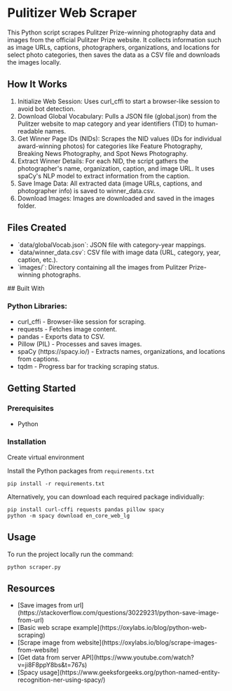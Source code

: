<a name="readme-top"></a>

<!-- PROJECT LOGO -->

# Pulitizer Web Scraper

This Python script scrapes Pulitzer Prize-winning photography data and images from the official Pulitzer Prize website. It collects information such as image URLs, captions, photographers, organizations, and locations for select photo categories, then saves the data as a CSV file and downloads the images locally.

## How It Works
1. Initialize Web Session: Uses curl_cffi to start a browser-like session to avoid bot detection.
2. Download Global Vocabulary: Pulls a JSON file (global.json) from the Pulitzer website to map category and year identifiers (TID) to human-readable names.
3. Get Winner Page IDs (NIDs): Scrapes the NID values (IDs for individual award-winning photos) for categories like Feature Photography, Breaking News Photography, and Spot News Photography.
4. Extract Winner Details: For each NID, the script gathers the photographer's name, organization, caption, and image URL. It uses spaCy's NLP model to extract information from the caption.
5. Save Image Data: All extracted data (image URLs, captions, and photographer info) is saved to winner_data.csv.
6. Download Images: Images are downloaded and saved in the images folder.

## Files Created
<ul>
<li>`data/globalVocab.json`: JSON file with category-year mappings.
<li>`data/winner_data.csv`: CSV file with image data (URL, category, year, caption, etc.).
<li>`images/`: Directory containing all the images from Pulitzer Prize-winning photographs.
</ul>
## Built With

### Python Libraries:
<ul>
<li>curl_cffi - Browser-like session for scraping.
<li>requests - Fetches image content.
<li>pandas - Exports data to CSV.
<li>Pillow (PIL) - Processes and saves images.
<li>spaCy (https://spacy.io/) - Extracts names, organizations, and locations from captions.
<li>tqdm - Progress bar for tracking scraping status.
</ul>

## Getting Started

### Prerequisites

- Python

### Installation

Create virtual environment

Install the Python packages from `requirements.txt`

```
pip install -r requirements.txt
```

Alternatively, you can download each required package individually:

```
pip install curl-cffi requests pandas pillow spacy
python -m spacy download en_core_web_lg
```

## Usage

To run the project locally run the command:
```
python scraper.py
```

## Resources

<ul>
    <li>[Save images from url](https://stackoverflow.com/questions/30229231/python-save-image-from-url)
    <li>[Basic web scrape example](https://oxylabs.io/blog/python-web-scraping)
    <li>[Scrape image from website](https://oxylabs.io/blog/scrape-images-from-website)
    <li>[Get data from server API](https://www.youtube.com/watch?v=ji8F8ppY8bs&t=767s)
    <li>[Spacy usage](https://www.geeksforgeeks.org/python-named-entity-recognition-ner-using-spacy/)
</ul>

<!-- To Do List -->
<!--
- Debug caption split
- image file names saved as name.jpg.png
- manually check images against csv file
- make more efficient
-->

